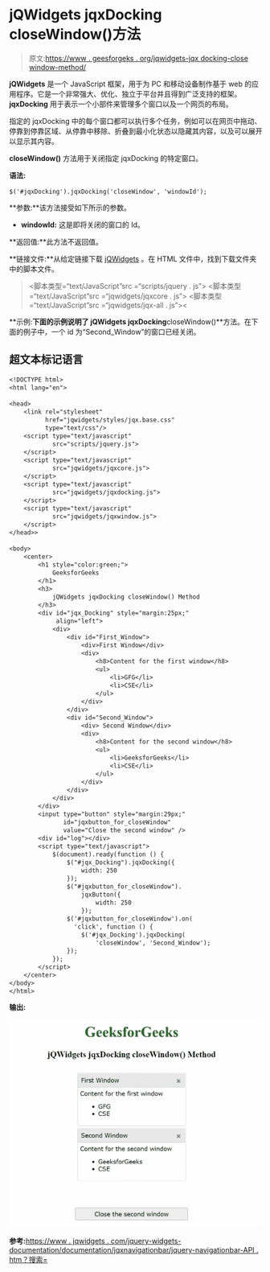 # jQWidgets jqxDocking closeWindow()方法

> 原文:[https://www . geesforgeks . org/jqwidgets-jqx docking-close window-method/](https://www.geeksforgeeks.org/jqwidgets-jqxdocking-closewindow-method/)

**jQWidgets** 是一个 JavaScript 框架，用于为 PC 和移动设备制作基于 web 的应用程序。它是一个非常强大、优化、独立于平台并且得到广泛支持的框架。 **jqxDocking** 用于表示一个小部件来管理多个窗口以及一个网页的布局。

指定的 jqxDocking 中的每个窗口都可以执行多个任务，例如可以在网页中拖动、停靠到停靠区域、从停靠中移除、折叠到最小化状态以隐藏其内容，以及可以展开以显示其内容。

**closeWindow()** 方法用于关闭指定 jqxDocking 的特定窗口。

**语法:**

```
$('#jqxDocking').jqxDocking('closeWindow', 'windowId');
```

**参数:**该方法接受如下所示的参数。

*   **windowId:** 这是即将关闭的窗口的 Id。

**返回值:**此方法不返回值。

**链接文件:**从给定链接下载 [jQWidgets](https://www.jqwidgets.com/download/) 。在 HTML 文件中，找到下载文件夹中的脚本文件。

> <link rel="”stylesheet”" href="”jqwidgets/styles/jqx.base.css”" type="”text/css”">
> <脚本类型=“text/JavaScript”src =“scripts/jquery . js”></脚本>
> <脚本类型=“text/JavaScript”src =“jqwidgets/jqxcore . js”></脚本>
> <脚本类型=“text/JavaScript”src =“jqwidgets/jqx-all . js”><

**示例:**下面的示例说明了 jQWidgets jqxDocking**closeWindow()**方法。在下面的例子中，一个 id 为“Second_Window”的窗口已经关闭。

## 超文本标记语言

```
<!DOCTYPE html>
<html lang="en">

<head>
    <link rel="stylesheet" 
          href="jqwidgets/styles/jqx.base.css" 
          type="text/css"/>
    <script type="text/javascript" 
            src="scripts/jquery.js">
    </script>
    <script type="text/javascript" 
            src="jqwidgets/jqxcore.js">
    </script>
    <script type="text/javascript" 
            src="jqwidgets/jqxdocking.js">
    </script>
    <script type="text/javascript" 
            src="jqwidgets/jqxwindow.js">
    </script>
</head>>

<body>
    <center>
        <h1 style="color:green;">
            GeeksforGeeks
        </h1>
        <h3>
            jQWidgets jqxDocking closeWindow() Method
        </h3>
        <div id="jqx_Docking" style="margin:25px;" 
             align="left">
            <div>
                <div id="First_Window">
                    <div>First Window</div>
                    <div>
                        <h8>Content for the first window</h8>
                        <ul>
                            <li>GFG</li>
                            <li>CSE</li>
                        </ul>
                    </div>
                </div>
                <div id="Second_Window">
                    <div> Second Window</div>
                    <div>
                        <h8>Content for the second window</h8>
                        <ul>
                            <li>GeeksforGeeks</li>
                            <li>CSE</li>
                        </ul>
                    </div>
                </div>
            </div>
        </div>
        <input type="button" style="margin:29px;" 
               id="jqxbutton_for_closeWindow" 
               value="Close the second window" />
        <div id="log"></div>
        <script type="text/javascript">
            $(document).ready(function () {
                $("#jqx_Docking").jqxDocking({
                    width: 250
                });
                $("#jqxbutton_for_closeWindow").
                    jqxButton({
                        width: 250
                    });
                $('#jqxbutton_for_closeWindow').on(
                  'click', function () {
                    $('#jqx_Docking').jqxDocking(
                        'closeWindow', 'Second_Window');
                });
            });
        </script>
    </center>
</body>
</html>
```

**输出:**

![](img/0fa98b48108ef071ca6597cc9cf04493.png)

**参考:**[https://www . jqwidgets . com/jquery-widgets-documentation/documentation/jqxnavigationbar/jquery-navigationbar-API . htm？搜索=](https://www.jqwidgets.com/jquery-widgets-documentation/documentation/jqxdocking/jquery-docking-api.htm?search=)